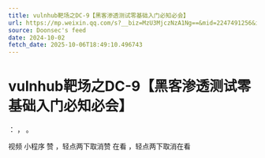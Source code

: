 ```yaml
---
title: vulnhub靶场之DC-9【黑客渗透测试零基础入门必知必会】
url: https://mp.weixin.qq.com/s?__biz=MzU3MjczNzA1Ng==&mid=2247491256&idx=2&sn=292ea7832373a5c91fe7877ffa4e4dd0
source: Doonsec's feed
date: 2024-10-02
fetch_date: 2025-10-06T18:49:10.496743
---
```


# vulnhub靶场之DC-9【黑客渗透测试零基础入门必知必会】

：
，
。

视频
小程序
赞
，轻点两下取消赞
在看
，轻点两下取消在看